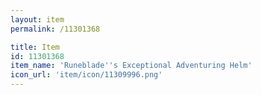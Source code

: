 ```yaml
---
layout: item
permalink: /11301368

title: Item
id: 11301368
item_name: 'Runeblade''s Exceptional Adventuring Helm'
icon_url: 'item/icon/11309996.png'
---
```

